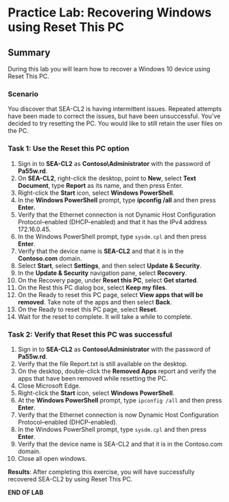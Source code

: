 # Practice Lab: Recovering Windows using Reset This PC

## Summary

During this lab you will learn how to recover a Windows 10 device using Reset This PC.

### Scenario

You discover that SEA-CL2 is having intermittent issues. Repeated attempts have been made to correct the issues, but have been unsuccessful. You've decided to try resetting the PC. You would like to still retain the user files on the PC.

### Task 1: Use the Reset this PC option

1. Sign in to **SEA-CL2** as **Contoso\\Administrator** with the password of **Pa55w.rd**.
2. On **SEA-CL2**, right-click the desktop, point to **New**, select **Text Document**, type **Report** as its name, and then press Enter.
3. Right-click the **Start** icon, select **Windows PowerShell**.
4. In the **Windows PowerShell** prompt, type **ipconfig /all** and then press **Enter.**
5. Verify that the Ethernet connection is not Dynamic Host Configuration Protocol–enabled (DHCP-enabled) and that it has the IPv4 address 172.16.0.45.
6. In the Windows PowerShell prompt, type `sysdm.cpl` and then press **Enter**.
7. Verify that the device name is **SEA-CL2** and that it is in the **Contoso.com** domain.
8. Select **Start**, select **Settings**, and then select **Update & Security**.
9. In the **Update & Security** navigation pane, select **Recovery**.
10. On the Recovery page, under **Reset this PC**, select **Get started**.
11. On the Rest this PC dialog box, select **Keep my files**.
12. On the Ready to reset this PC page, select **View apps that will be removed**. Take note of the apps and then select **Back**.
13. On the Ready to reset this PC page, select **Reset**.
14. Wait for the reset to complete. It will take a while to complete.

### Task 2: Verify that Reset this PC was successful

1. Sign in to **SEA-CL2** as **Contoso\\Administrator** with the password of **Pa55w.rd**.
2. Verify that the file Report.txt is still available on the desktop.
3. On the desktop, double-click the **Removed Apps** report and verify the apps that have been removed while resetting the PC.
4. Close Microsoft Edge.
5. Right-click the **Start** icon, select **Windows PowerShell**.
6. At the **Windows PowerShell** prompt, type `ipconfig /all` and then press **Enter**.
7. Verify that the Ethernet connection is now Dynamic Host Configuration Protocol–enabled (DHCP-enabled).
8. In the Windows PowerShell prompt, type `sysdm.cpl` and then press **Enter**.
9. Verify that the device name is SEA-CL2 and that it is in the Contoso.com domain.
10. Close all open windows.

**Results**: After completing this exercise, you will have successfully recovered SEA-CL2 by using Reset This PC.

**END OF LAB**